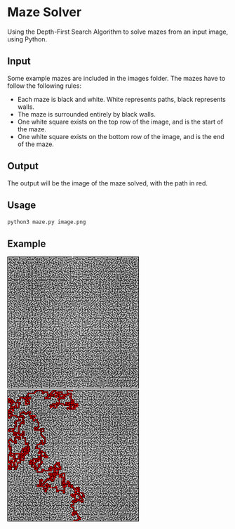 # Maze Solver
Using the Depth-First Search Algorithm to solve mazes from an input image, using Python.

## Input
Some example mazes are included in the images folder. The mazes have to follow the following rules:
- Each maze is black and white. White represents paths, black represents walls.
- The maze is surrounded entirely by black walls.
- One white square exists on the top row of the image, and is the start of the maze.
- One white square exists on the bottom row of the image, and is the end of the maze.


## Output
The output will be the image of the maze solved, with the path in red.

## Usage
```
python3 maze.py image.png
```

## Example
<div style="display:inline-block">
  <img src="images/maze200.png"  width="300">
  <img src="solved/maze200.png"  width="300">
</div>

